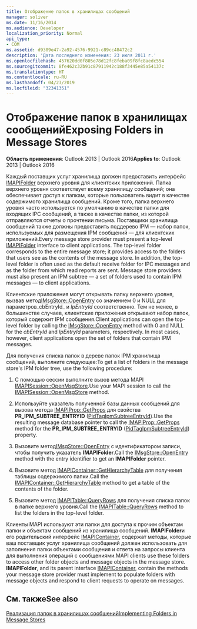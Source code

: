```yaml
---
title: Отображение папок в хранилищах сообщений
manager: soliver
ms.date: 11/16/2014
ms.audience: Developer
localization_priority: Normal
api_type:
- COM
ms.assetid: d9309e47-2a92-4576-9921-c89cc48472c2
description: 'Дата последнего изменения: 23 июля 2011 г.'
ms.openlocfilehash: 457620dd0f805e78d12fc8feba09f8fc8aedc554
ms.sourcegitcommit: 8fe462c32b91c87911942c188f3445e85a54137c
ms.translationtype: HT
ms.contentlocale: ru-RU
ms.lasthandoff: 04/23/2019
ms.locfileid: "32341351"
---
```

# <a name="exposing-folders-in-message-stores"></a><span data-ttu-id="67482-103">Отображение папок в хранилищах сообщений</span><span class="sxs-lookup"><span data-stu-id="67482-103">Exposing Folders in Message Stores</span></span>

  
  
<span data-ttu-id="67482-104">**Область применения**: Outlook 2013 | Outlook 2016</span><span class="sxs-lookup"><span data-stu-id="67482-104">**Applies to**: Outlook 2013 | Outlook 2016</span></span> 
  
<span data-ttu-id="67482-p101">Каждый поставщик услуг хранилища должен предоставить интерфейс [IMAPIFolder](imapifolderimapicontainer.md) верхнего уровня для клиентских приложений. Папка верхнего уровня соответствует всему хранилищу сообщений; она обеспечивает доступ к папкам, которые пользователь видит в качестве содержимого хранилища сообщений. Кроме того, папка верхнего уровня часто используется по умолчанию в качестве папки для входящих IPC сообщений, а также в качестве папки, из которой отправляются отчеты о прочтении письма. Поставщики хранилища сообщений также должны предоставить поддерево IPM — набор папок, используемых для размещения IPM сообщений — для клиентских приложений.</span><span class="sxs-lookup"><span data-stu-id="67482-p101">Every message store provider must present a top-level [IMAPIFolder](imapifolderimapicontainer.md) interface to client applications. The top-level folder corresponds to the entire message store; it provides access to the folders that users see as the contents of the message store. In addition, the top-level folder is often used as the default receive folder for IPC messages and as the folder from which read reports are sent. Message store providers must also present an IPM subtree — a set of folders used to contain IPM messages — to client applications.</span></span> 
  
<span data-ttu-id="67482-p102">Клиентские приложения могут открывать папку верхнего уровня, вызвав метод[IMsgStore::OpenEntry](imsgstore-openentry.md) со значением 0 и NULL для параметров_cbEntryId_ и _lpEntryId_ соответственно. Тем не менее, в большинстве случаев, клиентские приложения открывают набор папок, который содержит IPM сообщения.</span><span class="sxs-lookup"><span data-stu-id="67482-p102">Client applications can open the top-level folder by calling the [IMsgStore::OpenEntry](imsgstore-openentry.md) method with 0 and NULL for the  _cbEntryId_ and  _lpEntryId_ parameters, respectively. In most cases, however, client applications open the set of folders that contain IPM messages.</span></span> 
  
<span data-ttu-id="67482-111">Для получения списка папок в дереве папок IPM хранилища сообщений, выполните следующее:</span><span class="sxs-lookup"><span data-stu-id="67482-111">To get a list of folders in the message store's IPM folder tree, use the following procedure:</span></span>
  
1. <span data-ttu-id="67482-112">С помощью сессии выполните вызов метода MAPI [IMAPISession::OpenMsgStore](imapisession-openmsgstore.md).</span><span class="sxs-lookup"><span data-stu-id="67482-112">Use your MAPI session to call the [IMAPISession::OpenMsgStore](imapisession-openmsgstore.md) method.</span></span> 
    
2. <span data-ttu-id="67482-113">Используйте указатель полученной базы данных сообщений для вызова метода [IMAPIProp::GetProps](imapiprop-getprops.md) для свойства **PR_IPM_SUBTREE_ENTRYID** ([PidTagIpmSubtreeEntryId](pidtagipmsubtreeentryid-canonical-property.md)).</span><span class="sxs-lookup"><span data-stu-id="67482-113">Use the resulting message database pointer to call the [IMAPIProp::GetProps](imapiprop-getprops.md) method for the **PR_IPM_SUBTREE_ENTRYID** ([PidTagIpmSubtreeEntryId](pidtagipmsubtreeentryid-canonical-property.md)) property.</span></span>
    
3. <span data-ttu-id="67482-114">Вызовите метод[IMsgStore::OpenEntry](imsgstore-openentry.md) с идентификатором записи, чтобы получить указатель **IMAPIFolder**.</span><span class="sxs-lookup"><span data-stu-id="67482-114">Call the [IMsgStore::OpenEntry](imsgstore-openentry.md) method with the entry identifier to get an **IMAPIFolder** pointer.</span></span> 
    
4. <span data-ttu-id="67482-115">Вызовите метод [IMAPIContainer::GetHierarchyTable](imapicontainer-gethierarchytable.md) для получения таблицы содержимого папки.</span><span class="sxs-lookup"><span data-stu-id="67482-115">Call the [IMAPIContainer::GetHierarchyTable](imapicontainer-gethierarchytable.md) method to get a table of the contents of the folder.</span></span> 
    
5. <span data-ttu-id="67482-116">Вызовите метод [IMAPITable::QueryRows](imapitable-queryrows.md) для получения списка папок в папке верхнего уровня.</span><span class="sxs-lookup"><span data-stu-id="67482-116">Call the [IMAPITable::QueryRows](imapitable-queryrows.md) method to list the folders in the top-level folder.</span></span> 
    
<span data-ttu-id="67482-p103">Клиенты MAPI используют эти папки для доступа к прочим объектам папки и объектам сообщений из хранилища сообщений. **IMAPIFolder**и его родительский интерфейс [IMAPIContainer](imapicontainerimapiprop.md), содержат методы, которые ваш поставщик услуг хранилища сообщений должен использовать для заполнения папки объектами сообщения и ответа на запросы клиента для выполнения операций с сообщениями.</span><span class="sxs-lookup"><span data-stu-id="67482-p103">MAPI clients use these folders to access other folder objects and message objects in the message store. **IMAPIFolder**, and its parent interface [IMAPIContainer](imapicontainerimapiprop.md), contain the methods your message store provider must implement to populate folders with message objects and respond to client requests to operate on messages.</span></span>
  
## <a name="see-also"></a><span data-ttu-id="67482-119">См. также</span><span class="sxs-lookup"><span data-stu-id="67482-119">See also</span></span>



[<span data-ttu-id="67482-120">Реализация папок в хранилищах сообщений</span><span class="sxs-lookup"><span data-stu-id="67482-120">Implementing Folders in Message Stores</span></span>](implementing-folders-in-message-stores.md)

